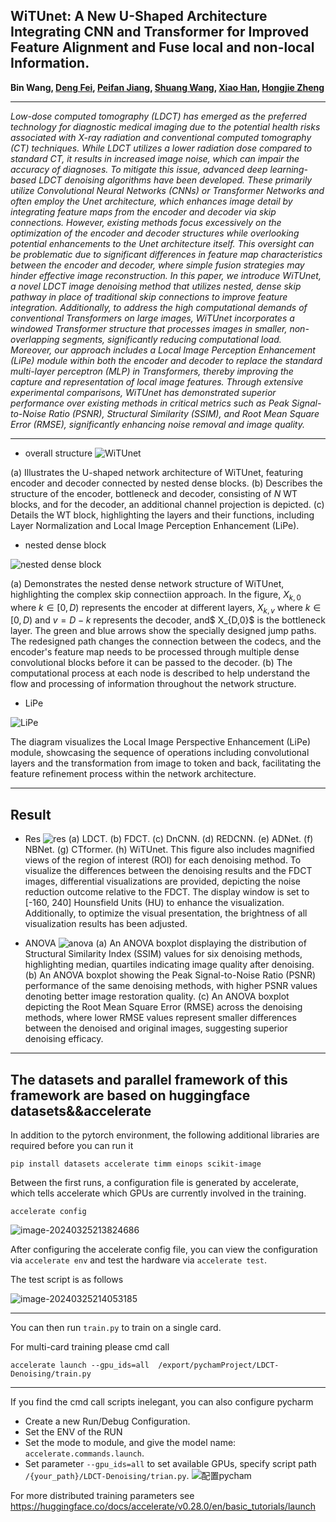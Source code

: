 ## WiTUnet: A New U-Shaped Architecture Integrating CNN and Transformer for Improved Feature Alignment and Fuse local and non-local Information.

<b>
Bin Wang, 
<a href='https://dengfei-ailab.github.io'>Deng Fei</a>, 
<a href='https://github.com/jiangpeifan'>Peifan Jiang</a>,
<a href='https://github.com/WAL-l'>Shuang Wang</a>,
<a href='https://github.com/IceKingX'>Xiao Han</a>,
<a href='https://github.com/PloyAAA'>Hongjie Zheng</a>
</b>

<hr>
<i>Low-dose computed tomography (LDCT) has emerged as the preferred technology for diagnostic medical imaging due to the potential health risks associated with X-ray radiation and conventional computed tomography (CT) techniques. While LDCT utilizes a lower radiation dose compared to standard CT, it results in increased image noise, which can impair the accuracy of diagnoses. To mitigate this issue, advanced deep learning-based LDCT denoising algorithms have been developed. These primarily utilize Convolutional Neural Networks (CNNs) or Transformer Networks and often employ the Unet architecture, which enhances image detail by integrating feature maps from the encoder and decoder via skip connections. However, existing methods focus excessively on the optimization of the encoder and decoder structures while overlooking potential enhancements to the Unet architecture itself. This oversight can be problematic due to significant differences in feature map characteristics between the encoder and decoder, where simple fusion strategies may hinder effective image reconstruction. In this paper, we introduce WiTUnet, a novel LDCT image denoising method that utilizes nested, dense skip pathway in place of traditional skip connections to improve feature integration. Additionally, to address the high computational demands of conventional Transformers on large images, WiTUnet incorporates a windowed Transformer structure that processes images in smaller, non-overlapping segments, significantly reducing computational load. Moreover, our approach includes a Local Image Perception Enhancement (LiPe) module within both the encoder and decoder to replace the standard multi-layer perceptron (MLP) in Transformers, thereby improving the capture and representation of local image features. Through extensive experimental comparisons, WiTUnet has demonstrated superior performance over existing methods in critical metrics such as Peak Signal-to-Noise Ratio (PSNR), Structural Similarity (SSIM), and Root Mean Square Error (RMSE), significantly enhancing noise removal and image quality.</i>



---
- overall structure
![WiTUnet](./img/overall_structure.jpg)

(a) Illustrates the U-shaped network architecture of WiTUnet, featuring encoder and decoder connected by nested dense blocks. (b) Describes the structure of the encoder, bottleneck and decoder, consisting of $N$ WT blocks, and for the decoder, an additional channel projection is depicted.  (c) Details the WT block, highlighting the layers and their functions, including Layer Normalization and Local Image Perception Enhancement (LiPe).
- nested dense block

![nested dense block](./img/nested_dense_block.jpg)


(a) Demonstrates the nested dense network structure of WiTUnet, highlighting the complex skip connectiion approach. In the figure, $X_{k,0}$ where $k\in [0,D)$ represents the encoder at different layers, $X_{k,v}$ where $k\in [0,D)$ and $v=D-k$ represents the decoder, and$ X_{D,0}$ is the bottleneck layer. The green and blue arrows show the specially designed jump paths. The redesigned path changes the connection between the codecs, and the encoder's feature map needs to be processed through multiple dense convolutional blocks before it can be passed to the decoder. (b) The computational process at each node is described to help understand the flow and processing of information throughout the network structure.
- LiPe

![LiPe](./img/LiPe.jpg)


The diagram visualizes the Local Image Perspective Enhancement (LiPe) module, showcasing the sequence of operations including convolutional layers and the transformation from image to token and back, facilitating the feature refinement process within the network architecture.

---

## Result
- Res
![res](./img/res.jpg)
(a) LDCT. (b) FDCT. (c) DnCNN. (d) REDCNN. (e) ADNet. (f) NBNet. (g) CTformer. (h) WiTUnet. This figure also includes magnified views of the region of interest (ROI) for each denoising method. To visualize the differences between the denoising results and the FDCT images, differential visualizations are provided, depicting the noise reduction outcome relative to the FDCT. The display window is set to [-160, 240] Hounsfield Units (HU) to enhance the visualization. Additionally, to optimize the visual presentation, the brightness of all visualization results has been adjusted.

- ANOVA
![anova](./img/anova.jpg)
(a) An ANOVA boxplot displaying the distribution of Structural Similarity Index (SSIM) values for six denoising methods, highlighting median, quartiles indicating image quality after denoising. (b) An ANOVA boxplot showing the Peak Signal-to-Noise Ratio (PSNR) performance of the same denoising methods, with higher PSNR values denoting better image restoration quality. (c) An ANOVA boxplot depicting the Root Mean Square Error (RMSE) across the denoising methods, where lower RMSE values represent smaller differences between the denoised and original images, suggesting superior denoising efficacy.
---
## The datasets and parallel framework of this framework are based on huggingface datasets&&accelerate
In addition to the pytorch environment, the following additional libraries are required before you can run it
```shell
pip install datasets accelerate timm einops scikit-image
```

Between the first runs, a configuration file is generated by accelerate, which tells accelerate which GPUs are currently involved in the training.
```shell
accelerate config
```

![image-20240325213824686](./img/acc_config.png)

After configuring the accelerate config file, you can view the configuration via `accelerate env` and test the hardware via `accelerate test`.

The test script is as follows

![image-20240325214053185](./img/acc_env.png)

---
You can then run `train.py` to train on a single card.

For multi-card training please cmd call
```shell
accelerate launch --gpu_ids=all  /export/pychamProject/LDCT-Denoising/train.py
```

---
If you find the cmd call scripts inelegant, you can also configure pycharm
- Create a new Run/Debug Configuration.
- Set the ENV of the RUN
- Set the mode to module, and give the model name: `accelerate.commands.launch`.
- Set parameter `--gpu_ids=all` to set available GPUs, specify script path `/{your_path}/LDCT-Denoising/trian.py`.
![配置pycham](./img/pycham_config.png)

For more distributed training parameters see https://huggingface.co/docs/accelerate/v0.28.0/en/basic_tutorials/launch

